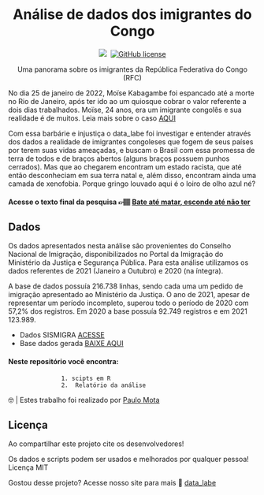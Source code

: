 <h1 align="center"> Análise de dados dos imigrantes do Congo  </h1>


<p align="center">
<img src="https://img.shields.io/badge/R-100%25-lightgrey">

 <img>
<a href="https://github.com/datalabe/Projeto_Analise_Eleitoral/blob/main/LICENSE"><img alt="GitHub license" src="https://img.shields.io/github/license/datalabe/Projeto_Analise_Eleitoral"></a>
</p>


<p align="center">  Uma panorama sobre os imigrantes da República Federativa do Congo (RFC) </p>
  
 No dia 25 de janeiro de 2022,  Moïse Kabagambe foi espancado até a morte no Rio de Janeiro, após ter ido ao um quiosque cobrar o valor referente a dois dias trabalhados.
Moïse, 24 anos, era um imigrante congolês e sua realidade é de muitos. Leia mais sobre o caso [AQUI](https://almapreta.com/sessao/cotidiano/caso-moise-kabagambe-coalizao-negra-se-organiza-para-denunciar-violencia-a-onu)

<p>
Com essa barbárie e injustiça o data_labe foi investigar e entender através dos dados a realidade de imigrantes congoleses que  fogem 
de seus países por terem suas vidas ameaçadas, e buscam o Brasil com essa promessa de terra de todos e de braços abertos (alguns braços possuem punhos cerrados). Mas que ao 
chegarem  encontram um estado racista, que até então desconheciam em sua terra natal e, além disso, encontram ainda uma camada de xenofobia. Porque gringo louvado aqui é o loiro de olho azul né?
</p>

#### Acesse o texto final da pesquisa <span>&#128073;&#127997;</span> [Bate até matar, esconde até não ter](https://polinhoo.medium.com/bate-at%C3%A9-matar-esconde-at%C3%A9-n%C3%A3o-ter-5db6a30a991e) 






  
##  Dados

Os dados apresentados nesta análise são provenientes do Conselho Nacional de Imigração, disponibilizados no Portal da Imigração do Ministério da Justiça e Segurança Pública.
Para esta análise utilizamos os dados referentes de 2021 (Janeiro a Outubro) e 2020 (na íntegra).

A base de dados possuía 216.738 linhas, sendo cada uma um pedido de imigração apresentado ao Ministério da Justiça.
O ano de 2021, apesar de representar um período incompleto, superou todo o período de 2020 com 57,2% dos registros. Em 2020 a base possuía 92.749 registros e em 2021 123.989.

 
  - Dados SISMIGRA [ACESSE](https://portaldeimigracao.mj.gov.br/pt/dados/microdados/1733-obmigra/dados/microdados/401205-sismigra)
  - Base dados gerada [BAIXE AQUI](https://mega.nz/file/1IpVjShB#0MPEXZzrZApPVyO9_kb_6QDmOEGvG281fg4996_vJPo)
 
 #### Neste repositório você encontra:
                   
                   1. scipts em R
                   2.  Relatório da análise
                  
                                  


:nerd_face: | Estes trabalho foi realizado por [Paulo Mota](https://rpubs.com/polinhobr/679254) 
  

##   Licença

Ao compartilhar este projeto cite os desenvolvedores!

Os dados e scripts podem ser usados e melhorados por qualquer pessoa! Licença MIT
  
  


Gostou desse projeto? Acesse nosso site para mais :wave: [data_labe](https://datalabe.org/)
